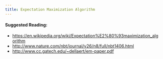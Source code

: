 ```yaml
---
title: Expectation Maximization Algorithm
---
```

#### Suggested Reading:
<!-- Please add any articles you think might be helpful to read before writing the article -->

- https://en.wikipedia.org/wiki/Expectation%E2%80%93maximization_algorithm
- http://www.nature.com/nbt/journal/v26/n8/full/nbt1406.html
- http://www.cc.gatech.edu/~dellaert/em-paper.pdf